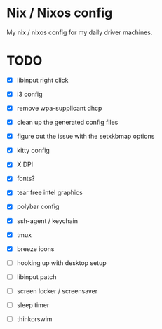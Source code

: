 # Nix / Nixos config

My nix / nixos config for my daily driver machines.

# TODO

- [x] libinput right click
- [x] i3 config
- [x] remove wpa-supplicant dhcp
- [x] clean up the generated config files
- [x] figure out the issue with the setxkbmap options
- [x] kitty config
- [x] X DPI
- [x] fonts?
- [x] tear free intel graphics
- [x] polybar config
- [x] ssh-agent / keychain
- [x] tmux
- [x] breeze icons

- [ ] hooking up with desktop setup
- [ ] libinput patch
- [ ] screen locker / screensaver
- [ ] sleep timer

- [ ] thinkorswim

